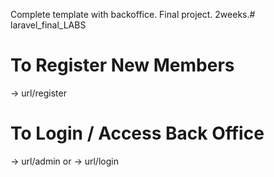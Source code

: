 Complete template with backoffice.
Final project. 2weeks.# laravel_final_LABS

# To Register New Members
-> url/register
# To Login / Access Back Office
-> url/admin 
or
-> url/login 

